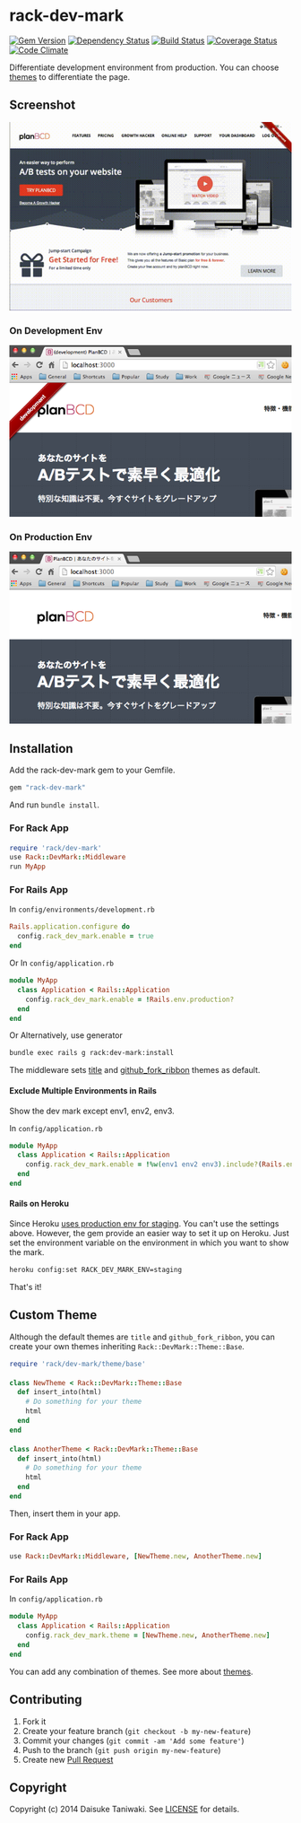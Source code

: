 # rack-dev-mark

[![Gem Version][gem-image]][gem-link]
[![Dependency Status][deps-image]][deps-link]
[![Build Status][build-image]][build-link]
[![Coverage Status][cov-image]][cov-link]
[![Code Climate][gpa-image]][gpa-link]

Differentiate development environment from production.
You can choose [themes](THEME.md) to differentiate the page.

## Screenshot

![screenshot development](misc/screenshot.gif)

### On Development Env

![screenshot development](misc/screenshot-development.png)

### On Production Env

![screenshot production](misc/screenshot-production.png)

## Installation

Add the rack-dev-mark gem to your Gemfile.

```ruby
gem "rack-dev-mark"
```

And run `bundle install`.

### For Rack App

```ruby
require 'rack/dev-mark'
use Rack::DevMark::Middleware
run MyApp
```

### For Rails App

In `config/environments/development.rb`

```ruby
Rails.application.configure do
  config.rack_dev_mark.enable = true
end
```

Or
In `config/application.rb`

```ruby
module MyApp
  class Application < Rails::Application
    config.rack_dev_mark.enable = !Rails.env.production?
  end
end
```

Or
Alternatively, use generator

```bash
bundle exec rails g rack:dev-mark:install
```

The middleware sets [title](lib/rack/dev-mark/theme/title.rb) and [github_fork_ribbon](lib/rack/dev-mark/theme/github_fork_ribbon.rb) themes as default.

#### Exclude Multiple Environments in Rails

Show the dev mark except env1, env2, env3.

In `config/application.rb`

```ruby
module MyApp
  class Application < Rails::Application
    config.rack_dev_mark.enable = !%w(env1 env2 env3).include?(Rails.env)
  end
end
```

#### Rails on Heroku

Since Heroku [uses production env for staging](https://devcenter.heroku.com/articles/multiple-environments). You can't use the settings above. However, the gem provide an easier way to set it up on Heroku. Just set the environment variable on the environment in which you want to show the mark.

```bash
heroku config:set RACK_DEV_MARK_ENV=staging
```

That's it!

## Custom Theme

Although the default themes are `title` and `github_fork_ribbon`, you can create your own themes inheriting `Rack::DevMark::Theme::Base`.

```ruby
require 'rack/dev-mark/theme/base'

class NewTheme < Rack::DevMark::Theme::Base
  def insert_into(html)
    # Do something for your theme
    html
  end
end

class AnotherTheme < Rack::DevMark::Theme::Base
  def insert_into(html)
    # Do something for your theme
    html
  end
end
```

Then, insert them in your app.

### For Rack App

```ruby
use Rack::DevMark::Middleware, [NewTheme.new, AnotherTheme.new]
```

### For Rails App

In `config/application.rb`

```ruby
module MyApp
  class Application < Rails::Application
    config.rack_dev_mark.theme = [NewTheme.new, AnotherTheme.new]
  end
end
```

You can add any combination of themes. See more about [themes](THEME.md).

## Contributing

1. Fork it
2. Create your feature branch (`git checkout -b my-new-feature`)
3. Commit your changes (`git commit -am 'Add some feature'`)
4. Push to the branch (`git push origin my-new-feature`)
5. Create new [Pull Request](../../pull/new/master)

## Copyright

Copyright (c) 2014 Daisuke Taniwaki. See [LICENSE](LICENSE) for details.




[gem-image]:   https://badge.fury.io/rb/rack-dev-mark.svg
[gem-link]:    http://badge.fury.io/rb/rack-dev-mark
[build-image]: https://secure.travis-ci.org/dtaniwaki/rack-dev-mark.png
[build-link]:  http://travis-ci.org/dtaniwaki/rack-dev-mark
[deps-image]:  https://gemnasium.com/dtaniwaki/rack-dev-mark.svg
[deps-link]:   https://gemnasium.com/dtaniwaki/rack-dev-mark
[cov-image]:   https://coveralls.io/repos/dtaniwaki/rack-dev-mark/badge.png
[cov-link]:    https://coveralls.io/r/dtaniwaki/rack-dev-mark
[gpa-image]:   https://codeclimate.com/github/dtaniwaki/rack-dev-mark.png
[gpa-link]:    https://codeclimate.com/github/dtaniwaki/rack-dev-mark

